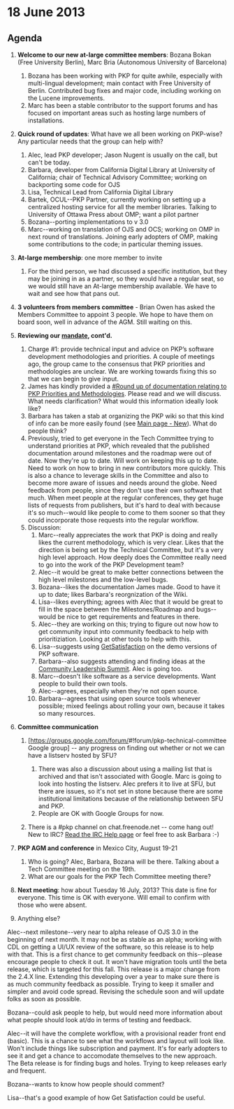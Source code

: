 # 18 June 2013

Agenda
------

1.  **Welcome to our new at-large committee members**: Bozana Bokan (Free University Berlin), Marc Bria (Autonomous University of Barcelona)
    1.  Bozana has been working with PKP for quite awhile, especially with multi-lingual development; main contact with Free University of Berlin. Contributed bug fixes and major code, including working on the Lucene improvements.
    2.  Marc has been a stable contributor to the support forums and has focused on important areas such as hosting large numbers of installations.

2.  **Quick round of updates**: What have we all been working on PKP-wise? Any particular needs that the group can help with?
    1.  Alec, lead PKP developer; Jason Nugent is usually on the call, but can't be today.
    2.  Barbara, developer from California Digital Library at University of California; chair of Technical Advisory Committee; working on backporting some code for OJS
    3.  Lisa, Technical Lead from California Digital Library
    4.  Bartek, OCUL--PKP Partner, currently working on setting up a centralized hosting service for all the member libraries. Talking to University of Ottawa Press about OMP; want a pilot partner
    5.  Bozana--porting implementations to v 3.0
    6.  Marc--working on translation of OJS and OCS; working on OMP in next round of translations. Joining early adopters of OMP, making some contributions to the code; in particular theming issues.

3.  **At-large membership**: one more member to invite
    1.  For the third person, we had discussed a specific institution, but they may be joining in as a partner, so they would have a regular seat, so we would still have an At-large membership available. We have to wait and see how that pans out.

4.  **3 volunteers from members committee** - Brian Owen has asked the Members Committee to appoint 3 people. We hope to have them on board soon, well in advance of the AGM. Still waiting on this.
5.  **Reviewing our [mandate](http://pkp.sfu.ca/wiki/index.php?title=Technical_Committee#Mandate), cont'd.**
    1.  Charge \#1: provide technical input and advice on PKP’s software development methodologies and priorities. A couple of meetings ago, the group came to the consensus that PKP priorities and methodologies are unclear. We are working towards fixing this so that we can begin to give input.
    2.  James has kindly provided a [\#Round up of documentation relating to PKP Priorities and Methodologies](#Round_up_of_documentation_relating_to_PKP_Priorities_and_Methodologies "wikilink"). Please read and we will discuss. What needs clarification? What would this information ideally look like?
    3.  Barbara has taken a stab at organizing the PKP wiki so that this kind of info can be more easily found (see [Main page - New](Main_page_-_New "wikilink")). What do people think?
    4.  Previously, tried to get everyone in the Tech Committee trying to understand priorities at PKP, which revealed that the published documentation around milestones and the roadmap were out of date. Now they're up to date. Will work on keeping this up to date. Need to work on how to bring in new contributors more quickly. This is also a chance to leverage skills in the Committee and also to become more aware of issues and needs around the globe. Need feedback from people, since they don't use their own software that much. When meet people at the regular conferences, they get huge lists of requests from publishers, but it's hard to deal with because it's so much--would like people to come to them sooner so that they could incorporate those requests into the regular workflow.
    5.  Discussion:
        1.  Marc--really appreciates the work that PKP is doing and really likes the current methodology, which is very clear. Likes that the direction is being set by the Technical Committee, but it's a very high level approach. How deeply does the Committee really need to go into the work of the PKP Development team?
        2.  Alec--it would be great to make better connections between the high level milestones and the low-level bugs.
        3.  Bozana--likes the documentation James made. Good to have it up to date; likes Barbara's reorgnization of the Wiki.
        4.  Lisa--likes everything; agrees with Alec that it would be great to fill in the space between the Milestones/Roadmap and bugs--would be nice to get requirements and features in there.
        5.  Alec--they are working on this; trying to figure out now how to get community input into community feedback to help with prioritiziation. Looking at other tools to help with this.
        6.  Lisa--suggests using [GetSatisfaction](https://getsatisfaction.com/corp/) on the demo versions of PKP software.
        7.  Barbara--also suggests attending and finding ideas at the [Community Leadership Summit](http://www.communityleadershipsummit.com). Alec is going too.
        8.  Marc--doesn't like software as a service developments. Want people to build their own tools.
        9.  Alec--agrees, especially when they're not open source.
        10. Barbara--agrees that using open source tools whenever possible; mixed feelings about rolling your own, because it takes so many resources.

6.  **Committee communication**
    1.  [<https://groups.google.com/forum/>\#!forum/pkp-technical-committee Google group] -- any progress on finding out whether or not we can have a listserv hosted by SFU?
        1.  There was also a discussion about using a mailing list that is archived and that isn't associated with Google. Marc is going to look into hosting the listserv. Alec prefers it to live at SFU, but there are issues, so it's not set in stone because there are some institutional limitations because of the relationship between SFU and PKP.
        2.  People are OK with Google Groups for now.

    2.  There is a \#pkp channel on chat.freenode.net -- come hang out! New to IRC? [Read the IRC Help page](http://www.irchelp.org/irchelp/irctutorial.html) or feel free to ask Barbara :-)

7.  **PKP AGM and conference** in Mexico City, August 19-21
    1.  Who is going? Alec, Barbara, Bozana will be there. Talking about a Tech Committee meeting on the 19th.
    2.  What are our goals for the PKP Tech Committee meeting there?

8.  **Next meeting**: how about Tuesday 16 July, 2013? This date is fine for everyone. This time is OK with everyone. Will email to confirm with those who were absent.
9.  Anything else?

Alec--next milestone--very near to alpha release of OJS 3.0 in the beginning of next month. It may not be as stable as an alpha; working with CDL on getting a UI/UX review of the software, so this release is to help with that. This is a first chance to get community feedback on this--please encourage people to check it out. It won't have migration tools until the beta release, which is targeted for this fall. This release is a major change from the 2.4.X line. Extending this developing over a year to make sure there is as much community feedback as possible. Trying to keep it smaller and simpler and avoid code spread. Revising the schedule soon and will update folks as soon as possible.

Bozana--could ask people to help, but would need more information about what people should look at/do in terms of testing and feedback.

Alec--it will have the complete workflow, with a provisional reader front end (basic). This is a chance to see what the workflows and layout will look like. Won't include things like subscription and payment. It's for early adopters to see it and get a chance to accomodate themselves to the new approach. The Beta release is for finding bugs and holes. Trying to keep releases early and frequent.

Bozana--wants to know how people should comment?

Lisa--that's a good example of how Get Satisfaction could be useful.